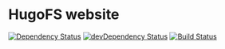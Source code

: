 # HugoFS website

[![Dependency Status](https://david-dm.org/hugo19941994/hugofs.svg)](https://david-dm.org/hugo19941994/hugofs)
[![devDependency Status](https://david-dm.org/hugo19941994/hugofs/dev-status.svg)](https://david-dm.org/hugo19941994/hugofs?type=dev)
[![Build Status](https://travis-ci.org/hugo19941994/hugofs.svg?branch=master)](https://travis-ci.org/hugo19941994/hugofs)
